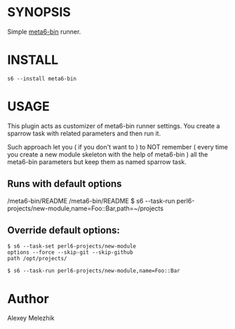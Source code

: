 # SYNOPSIS

Simple [meta6-bin](https://github.com/gfldex/perl6-meta6-bin) runner.


# INSTALL

    s6 --install meta6-bin

# USAGE

This plugin acts as customizer of meta6-bin runner settings. You create a sparrow task with
related parameters and then run it. 

Such approach let you ( if you don't want to ) to NOT remember ( every time you create a new
module skeleton  with the help of meta6-bin ) all the meta6-bin parameters but keep them as named sparrow task.


## Runs with default options

/meta6-bin/README
/meta6-bin/README
    $ s6 --task-run perl6-projects/new-module,name=Foo::Bar,path=~/projects

## Override default options:

    $ s6 --task-set perl6-projects/new-module
    options --force --skip-git --skip-github 
    path /opt/projects/

    $ s6 --task-run perl6-projects/new-module,name=Foo::Bar 
    
    

# Author

Alexey Melezhik
